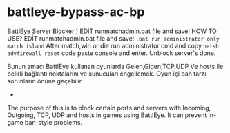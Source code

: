 # battleye-bypass-ac-bp
BattlEye Server Blocker )
EDİT runmatchadmin.bat file and save!
HOW TO USE?
EDİT runmatchadmin.bat file and save!
```.bat run administrator only match island```
After match,win or die run administrator cmd and copy ```netsh advfirewall reset``` code paste console and enter. Unblock server's done.

Bunun amacı BattlEye kullanan oyunlarda Gelen,Giden,TCP,UDP Ve hosts ile belirli bağlantı noktalarını ve sunucuları engellemek. Oyun içi ban tarzı sorunların önüne geçebilir.



-
The purpose of this is to block certain ports and servers with Incoming, Outgoing, TCP, UDP and hosts in games using BattlEye. It can prevent in-game ban-style problems.

